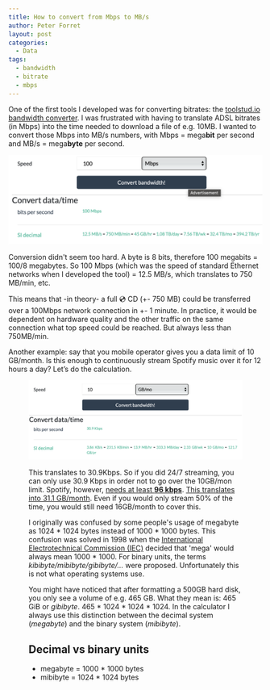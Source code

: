 ```yaml
---
title: How to convert from Mbps to MB/s
author: Peter Forret
layout: post
categories:
  - Data
tags:
  - bandwidth
  - bitrate
  - mbps
---
```

 

One of the first tools I developed was for converting bitrates: the [toolstud.io bandwidth converter](https://toolstud.io/data/bandwidth.php). I was frustrated with having to translate ADSL bitrates (in Mbps) into the time needed to download a file of e.g. 10MB. I wanted to convert those Mbps into MB/s numbers, with Mbps = mega**bit** per second and MB/s = mega**byte** per second.

![Bandwidth Converter for 100Mbps](/wp-content/uploads/2019/11/bandwidth.png)

Conversion didn't seem too hard. A byte is 8 bits, therefore 100 megabits = 100/8 megabytes. So 100 Mbps (which was the speed of standard Ethernet networks when I developed the tool) = 12.5 MB/s, which translates to 750 MB/min, etc.

This means that -in theory- a full 💿 CD (+- 750 MB) could be transferred over a 100Mbps network connection in +- 1 minute. In practice, it would be dependent on hardware quality and the other traffic on the same connection what top speed could be reached. But always less than 750MB/min.

Another example: say that you mobile operator gives you a data limit of 10 GB/month. Is this enough to continuously stream Spotify music over it for 12 hours a day? Let&#8217;s do the calculation.<figure class="wp-block-image size-medium">

![Bandwidth Converter for 10GB/mon](/wp-content/uploads/2019/11/bandwidth2.png)

This translates to 30.9Kbps. So if you did 24/7 streaming, you can only use 30.9 Kbps in order not to go over the 10GB/mon limit. Spotify, however, [needs at least **96 kbps**](https://thomas.vanhoutte.be/miniblog/spotify-data-consumption/). [This translates into 31.1 GB/month](https://toolstud.io/data/bandwidth.php?compare=network&speed=96&speed_unit=Kbps&title=Spotify+96Kbps). Even if you would only stream 50% of the time, you would still need 16GB/month to cover this.

I originally was confused by some people's usage of megabyte as 1024 \* 1024 bytes instead of 1000 \* 1000 bytes. 
This confusion was solved in 1998 when the [International Electrotechnical Commission (IEC)](https://physics.nist.gov/cuu/Units/binary.html) decided that 'mega' would always mean 1000 \* 1000. 
For binary units, the terms _kibibyte/mibibyte/gibibyte/&#8230;_ were proposed. Unfortunately this is not what operating systems use. 

You might have noticed that after formatting a 500GB hard disk, you only see a volume of e.g. 465 GB. 
What they mean is: 465 GiB or _gibibyte_. 465 \* 1024 \* 1024 \* 1024. 
In the calculator I always use this distinction between the decimal system (_megabyte_) and the binary system (_mibibyte_).

## Decimal vs binary units
    
* megabyte = 1000 \* 1000 bytes
* mibibyte = 1024 \* 1024 bytes
